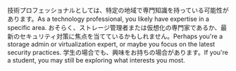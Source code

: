 <span data-ttu-id="5014a-101">技術プロフェッショナルとしては、特定の地域で専門知識を持っている可能性があります。</span><span class="sxs-lookup"><span data-stu-id="5014a-101">As a technology professional, you likely have expertise in a specific area.</span></span> <span data-ttu-id="5014a-102">おそらく、ストレージ管理者または仮想化の専門家であるか、最新のセキュリティ対策に焦点を当てているかもしれません。</span><span class="sxs-lookup"><span data-stu-id="5014a-102">Perhaps you're a storage admin or virtualization expert, or maybe you focus on the latest security practices.</span></span> <span data-ttu-id="5014a-103">学生の場合でも、興味をお持ちの場合があります。</span><span class="sxs-lookup"><span data-stu-id="5014a-103">If you're a student, you may still be exploring what interests you most.</span></span>
